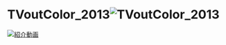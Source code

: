 # TVoutColor_2013![TVoutColor_2013](https://user-images.githubusercontent.com/115850093/195991319-c69683c8-b5a8-4cd3-81bc-b53f331ddacc.jpg)
[![紹介動画](https://user-images.githubusercontent.com/115850093/195991319-c69683c8-b5a8-4cd3-81bc-b53f331ddacc.jpg)](https://youtu.be/ysMUZaUsUp0)
